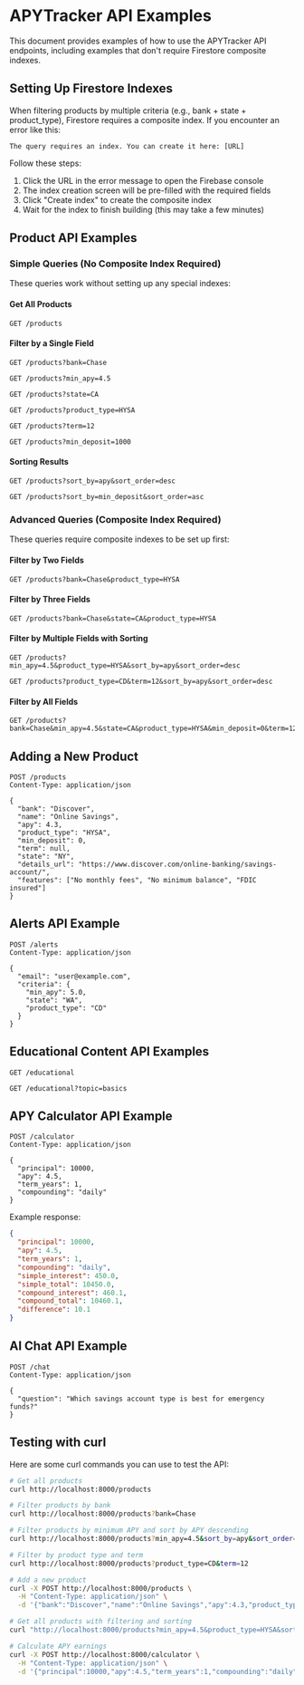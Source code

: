 # APYTracker API Examples

This document provides examples of how to use the APYTracker API endpoints, including examples that don't require Firestore composite indexes.

## Setting Up Firestore Indexes

When filtering products by multiple criteria (e.g., bank + state + product_type), Firestore requires a composite index. If you encounter an error like this:

```
The query requires an index. You can create it here: [URL]
```

Follow these steps:

1. Click the URL in the error message to open the Firebase console
2. The index creation screen will be pre-filled with the required fields
3. Click "Create index" to create the composite index
4. Wait for the index to finish building (this may take a few minutes)

## Product API Examples

### Simple Queries (No Composite Index Required)

These queries work without setting up any special indexes:

#### Get All Products
```
GET /products
```

#### Filter by a Single Field
```
GET /products?bank=Chase
```

```
GET /products?min_apy=4.5
```

```
GET /products?state=CA
```

```
GET /products?product_type=HYSA
```

```
GET /products?term=12
```

```
GET /products?min_deposit=1000
```

#### Sorting Results
```
GET /products?sort_by=apy&sort_order=desc
```

```
GET /products?sort_by=min_deposit&sort_order=asc
```

### Advanced Queries (Composite Index Required)

These queries require composite indexes to be set up first:

#### Filter by Two Fields
```
GET /products?bank=Chase&product_type=HYSA
```

#### Filter by Three Fields
```
GET /products?bank=Chase&state=CA&product_type=HYSA
```

#### Filter by Multiple Fields with Sorting
```
GET /products?min_apy=4.5&product_type=HYSA&sort_by=apy&sort_order=desc
```

```
GET /products?product_type=CD&term=12&sort_by=apy&sort_order=desc
```

#### Filter by All Fields
```
GET /products?bank=Chase&min_apy=4.5&state=CA&product_type=HYSA&min_deposit=0&term=12
```

## Adding a New Product

```
POST /products
Content-Type: application/json

{
  "bank": "Discover",
  "name": "Online Savings",
  "apy": 4.3,
  "product_type": "HYSA",
  "min_deposit": 0,
  "term": null,
  "state": "NY",
  "details_url": "https://www.discover.com/online-banking/savings-account/",
  "features": ["No monthly fees", "No minimum balance", "FDIC insured"]
}
```

## Alerts API Example

```
POST /alerts
Content-Type: application/json

{
  "email": "user@example.com",
  "criteria": {
    "min_apy": 5.0,
    "state": "WA",
    "product_type": "CD"
  }
}
```

## Educational Content API Examples

```
GET /educational
```

```
GET /educational?topic=basics
```

## APY Calculator API Example

```
POST /calculator
Content-Type: application/json

{
  "principal": 10000,
  "apy": 4.5,
  "term_years": 1,
  "compounding": "daily"
}
```

Example response:
```json
{
  "principal": 10000,
  "apy": 4.5,
  "term_years": 1,
  "compounding": "daily",
  "simple_interest": 450.0,
  "simple_total": 10450.0,
  "compound_interest": 460.1,
  "compound_total": 10460.1,
  "difference": 10.1
}
```

## AI Chat API Example

```
POST /chat
Content-Type: application/json

{
  "question": "Which savings account type is best for emergency funds?"
}
```

## Testing with curl

Here are some curl commands you can use to test the API:

```bash
# Get all products
curl http://localhost:8000/products

# Filter products by bank
curl http://localhost:8000/products?bank=Chase

# Filter products by minimum APY and sort by APY descending
curl http://localhost:8000/products?min_apy=4.5&sort_by=apy&sort_order=desc

# Filter by product type and term
curl http://localhost:8000/products?product_type=CD&term=12

# Add a new product
curl -X POST http://localhost:8000/products \
  -H "Content-Type: application/json" \
  -d '{"bank":"Discover","name":"Online Savings","apy":4.3,"product_type":"HYSA","min_deposit":0,"term":null,"state":"NY","details_url":"https://www.discover.com/online-banking/savings-account/","features":["No monthly fees","No minimum balance","FDIC insured"]}'

# Get all products with filtering and sorting
curl "http://localhost:8000/products?min_apy=4.5&product_type=HYSA&sort_by=apy&sort_order=desc"

# Calculate APY earnings
curl -X POST http://localhost:8000/calculator \
  -H "Content-Type: application/json" \
  -d '{"principal":10000,"apy":4.5,"term_years":1,"compounding":"daily"}'
```